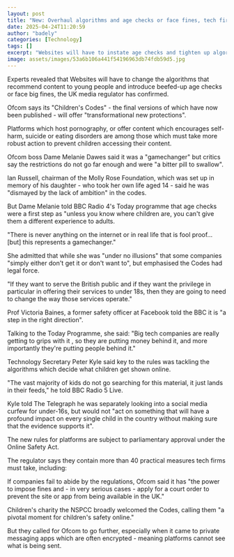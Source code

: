 ```yaml
---
layout: post
title: "New: Overhaul algorithms and age checks or face fines, tech firms told"
date: 2025-04-24T11:20:59
author: "badely"
categories: [Technology]
tags: []
excerpt: "Websites will have to instate age checks and tighten up algorithm recommendations for young users."
image: assets/images/53a6b106a441f54196963db74fdb59d5.jpg
---
```


Experts revealed that Websites will have to change the algorithms that recommend content to young people and introduce beefed-up age checks or face big fines, the UK media regulator has confirmed.

Ofcom says its "Children's Codes" - the final versions of which have now been published - will offer "transformational new protections".

Platforms which host pornography, or offer content which encourages self-harm, suicide or eating disorders are among those which must take more robust action to prevent children accessing their content.

Ofcom boss Dame Melanie Dawes said it was a "gamechanger" but critics say the restrictions do not go far enough and were "a bitter pill to swallow". 

Ian Russell, chairman of the Molly Rose Foundation, which was set up in memory of his daughter - who took her own life aged 14 - said he was "dismayed by the lack of ambition" in the codes.

But Dame Melanie told BBC Radio 4's Today programme that age checks were a first step as "unless you know where children are, you can't give them a different experience to adults.

"There is never anything on the internet or in real life that is fool proof… [but] this represents a gamechanger."

She admitted that while she was "under no illusions" that some companies "simply either don't get it or don't want to", but emphasised the Codes had legal force.

"If they want to serve the British public and if they want the privilege in particular in offering their services to under 18s, then they are going to need to change the way those services operate."

Prof Victoria Baines, a former safety officer at Facebook told the BBC it is "a step in the right direction".

Talking to the Today Programme, she said: "Big tech companies are really getting to grips with it , so they are putting money behind it, and more importantly they're putting people behind it."

Technology Secretary Peter Kyle said key to the rules was tackling the algorithms which decide what children get shown online.

"The vast majority of kids do not go searching for this material, it just lands in their feeds," he told BBC Radio 5 Live.

Kyle told The Telegraph he was separately looking into a social media curfew for under-16s, but would not "act on something that will have a profound impact on every single child in the country without making sure that the evidence supports it".

The new rules for platforms are subject to parliamentary approval under the Online Safety Act.

The regulator says they contain more than 40 practical measures tech firms must take, including:

If companies fail to abide by the regulations, Ofcom said it has "the power to impose fines and - in very serious cases - apply for a court order to prevent the site or app from being available in the UK."

Children's charity the NSPCC broadly welcomed the Codes, calling them "a pivotal moment for children's safety online."

But they called for Ofcom to go further, especially when it came to private messaging apps which are often encrypted - meaning platforms cannot see what is being sent.

